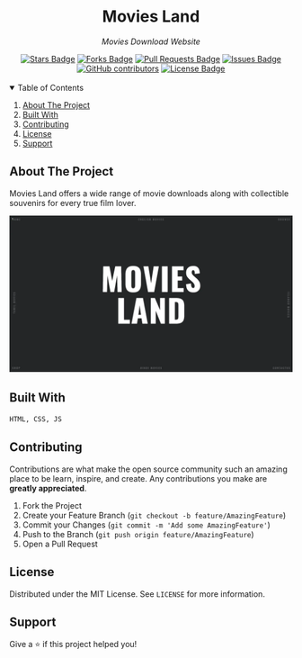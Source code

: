 <h1 align="center">Movies Land</h1>
<p align="center"><i>Movies Download Website</i></p>
<div align="center">
  <a href="https://github.com/DmetroSK/movies_land/stargazers"><img src="https://img.shields.io/github/stars/DmetroSK/movies_land" alt="Stars Badge"/></a>
<a href="https://github.com/DmetroSK/movies_land/network/members"><img src="https://img.shields.io/github/forks/DmetroSK/movies_land" alt="Forks Badge"/></a>
<a href="https://github.com/DmetroSK/movies_land/pulls"><img src="https://img.shields.io/github/issues-pr/DmetroSK/movies_land" alt="Pull Requests Badge"/></a>
<a href="https://github.com/DmetroSK/movies_land/issues"><img src="https://img.shields.io/github/issues/DmetroSK/movies_land" alt="Issues Badge"/></a>
<a href="https://github.com/DmetroSK/movies_land/graphs/contributors"><img alt="GitHub contributors" src="https://img.shields.io/github/contributors/DmetroSK/movies_land?color=2b9348"></a>
<a href="https://github.com/DmetroSK/movies_land/blob/main/LICENSE"><img src="https://img.shields.io/github/license/DmetroSK/movies_land?color=2b9348" alt="License Badge"/></a>
</div>
<br>

<details open="open">
  <summary>Table of Contents</summary>
  <ol>
     <li><a href="#about-the-project">About The Project</a></li>
    <li><a href="#built-with">Built With</a></li>
    <li><a href="#contributing">Contributing</a></li>
    <li><a href="#license">License</a></li>
    <li><a href="#support">Support</a></li>
  </ol>

</details>

## About The Project

Movies Land offers a wide range of movie downloads along with collectible souvenirs for every true film lover.

![](header.webp)

## Built With

```sh
HTML, CSS, JS
```

## Contributing

Contributions are what make the open source community such an amazing place to be learn, inspire, and create. Any contributions you make are **greatly appreciated**.

1. Fork the Project
2. Create your Feature Branch (`git checkout -b feature/AmazingFeature`)
3. Commit your Changes (`git commit -m 'Add some AmazingFeature'`)
4. Push to the Branch (`git push origin feature/AmazingFeature`)
5. Open a Pull Request

## License

Distributed under the MIT License. See `LICENSE` for more information.

## Support

Give a ⭐️ if this project helped you!

